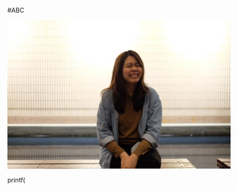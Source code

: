 #ABC
<title> This is my 1st test github page </title>


![GitHub Logo](/pic/S__5603364.jpg)

printf(
